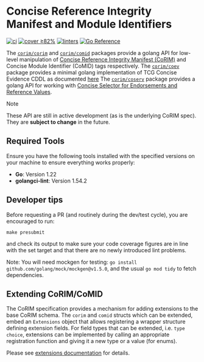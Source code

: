 # Concise Reference Integrity Manifest and Module Identifiers
[![ci](https://github.com/veraison/corim/actions/workflows/ci.yml/badge.svg)](https://github.com/veraison/corim/actions/workflows/ci.yml)
[![cover ≥82%](https://github.com/veraison/corim/actions/workflows/ci-go-cover.yml/badge.svg)](https://github.com/veraison/corim/actions/workflows/ci-go-cover.yml)
[![linters](https://github.com/veraison/corim/actions/workflows/linters.yml/badge.svg)](https://github.com/veraison/corim/actions/workflows/linters.yml)
[![Go Reference](https://pkg.go.dev/badge/github.com/veraison/corim.svg)](https://pkg.go.dev/github.com/veraison/corim)


The [`corim/corim`](corim) and [`corim/comid`](comid) packages provide a golang API for low-level manipulation of [Concise Reference Integrity Manifest (CoRIM)](https://datatracker.ietf.org/doc/draft-ietf-rats-corim/) and Concise Module Identifier (CoMID) tags respectively.
The [`corim/coev`](coev) package provides a minimal golang implementation of TCG Concise Evidence CDDL as documented [here](https://github.com/TrustedComputingGroup/dice-coev/blob/main/concise-evidence.cddl)
The [`corim/coserv`](coserv) package provides a golang API for working with [Concise Selector for Endorsements and Reference Values](https://datatracker.ietf.org/doc/draft-howard-rats-coserv).

> [!NOTE]
> These API are still in active development (as is the underlying CoRIM spec).
> They are **subject to change** in the future.

## Required Tools

Ensure you have the following tools installed with the specified versions on your machine to ensure everything works properly:

- **Go**: Version 1.22
- **golangci-lint**: Version 1.54.2

## Developer tips

Before requesting a PR (and routinely during the dev/test cycle), you are encouraged to run:
```
make presubmit
```
and check its output to make sure your code coverage figures are in line with the set target and that there are no newly introduced lint problems.

Note: You will need mockgen for testing: `go install github.com/golang/mock/mockgen@v1.5.0`, and the usual `go mod tidy` to fetch dependencies.

## Extending CoRIM/CoMID

The CoRIM specification provides a mechanism for adding extensions to the base
CoRIM schema. The `corim` and `comid` structs which can be extended, embed an
`Extensions` object  that allows registering a wrapper structure defining
extension fields. For field types that can be extended, i.e. `type choice`,
extensions can be implemented by calling an appropriate registration function
and giving it a new type or a value (for enums).

Please see [extensions documentation](extensions/README.md) for details.


